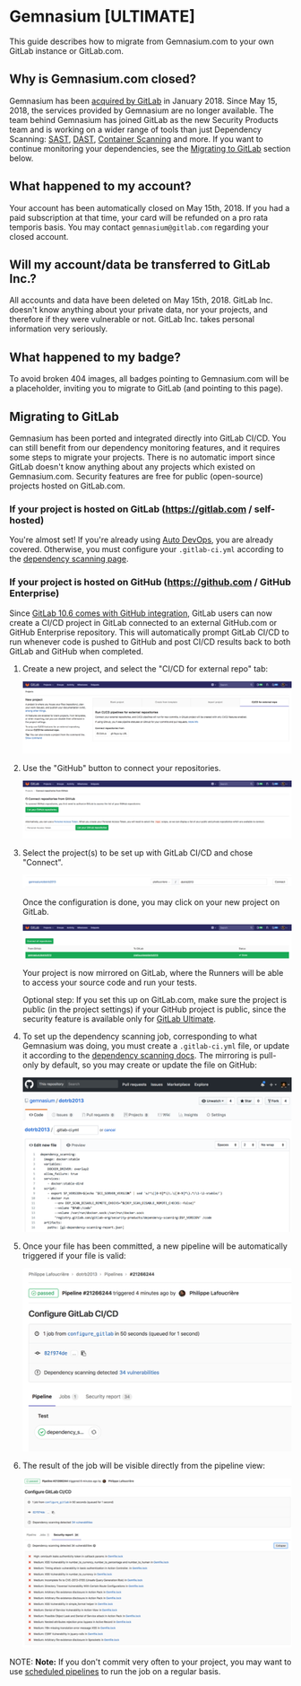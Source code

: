 # Gemnasium **[ULTIMATE]**

This guide describes how to migrate from Gemnasium.com to your own GitLab
instance or GitLab.com.

## Why is Gemnasium.com closed?

Gemnasium has been [acquired by GitLab](https://about.gitlab.com/press/releases/2018-01-30-gemnasium-acquisition.html)
in January 2018. Since May 15, 2018, the services provided by Gemnasium are no longer available.
The team behind Gemnasium has joined GitLab as the new Security Products team
and is working on a wider range of tools than just Dependency Scanning:
[SAST](../../application_security/sast/index.md),
[DAST](../../application_security/dast/index.md),
[Container Scanning](../../application_security/container_scanning/index.md) and more.
If you want to continue monitoring your dependencies, see the
[Migrating to GitLab](#migrating-to-gitlab) section below.

## What happened to my account?

Your account has been automatically closed on May 15th, 2018. If you had a paid
subscription at that time, your card will be refunded on a pro rata temporis basis.
You may contact `gemnasium@gitlab.com` regarding your closed account.

## Will my account/data be transferred to GitLab Inc.?

All accounts and data have been deleted on May 15th, 2018. GitLab Inc.
doesn't know anything about your private data, nor your projects, and therefore
if they were vulnerable or not. GitLab Inc. takes personal information very seriously.

## What happened to my badge?

To avoid broken 404 images, all badges pointing to Gemnasium.com will be a
placeholder, inviting you to migrate to GitLab (and pointing to this page).

## Migrating to GitLab

Gemnasium has been ported and integrated directly into GitLab CI/CD.
You can still benefit from our dependency monitoring features, and it requires
some steps to migrate your projects. There is no automatic import since GitLab
doesn't know anything about any projects which existed on Gemnasium.com.
Security features are free for public (open-source) projects hosted on GitLab.com.

### If your project is hosted on GitLab (https://gitlab.com / self-hosted)

You're almost set! If you're already using
[Auto DevOps](../../../topics/autodevops/), you are already covered.
Otherwise, you must configure your `.gitlab-ci.yml` according to the
[dependency scanning page](../../application_security/dependency_scanning/index.md).

### If your project is hosted on GitHub (https://github.com / GitHub Enterprise)

Since [GitLab 10.6 comes with GitHub integration](https://about.gitlab.com/features/github/),
GitLab users can now create a CI/CD project in GitLab connected to an external
GitHub.com or GitHub Enterprise repository. This will automatically prompt
GitLab CI/CD to run whenever code is pushed to GitHub and post CI/CD results
back to both GitLab and GitHub when completed.

1. Create a new project, and select the "CI/CD for external repo" tab:

    ![Create new Project](img/gemnasium/create_project.png)

1. Use the "GitHub" button to connect your repositories.

    ![Connect from GitHub](img/gemnasium/connect_github.png)

1. Select the project(s) to be set up with GitLab CI/CD and chose "Connect".

    ![Select projects](img/gemnasium/select_project.png)

    Once the configuration is done, you may click on your new
    project on GitLab.

    ![click on connected project](img/gemnasium/project_connected.png)

    Your project is now mirrored on GitLab, where the Runners will be able to access
    your source code and run your tests.

    Optional step: If you set this up on GitLab.com, make sure the project is
    public (in the project settings) if your GitHub project is public, since
    the security feature is available only for [GitLab Ultimate](https://about.gitlab.com/pricing).

1. To set up the dependency scanning job, corresponding to what Gemnasium was
   doing, you must create a `.gitlab-ci.yml` file, or update it according to
   the [dependency scanning docs](../../application_security/dependency_scanning/index.md).
   The mirroring is pull-only by default, so you may create or update the file on
   GitHub:

    ![Edit gitlab-ci.yml file](img/gemnasium/edit_gitlab-ci.png)

1. Once your file has been committed, a new pipeline will be automatically
   triggered if your file is valid:

    ![pipeline](img/gemnasium/pipeline.png)

1. The result of the job will be visible directly from the pipeline view:

    ![security report](img/gemnasium/report.png)

NOTE: **Note:**
If you don't commit very often to your project, you may want to use
[scheduled pipelines](../pipelines/schedules.md) to run the job on a regular
basis.
